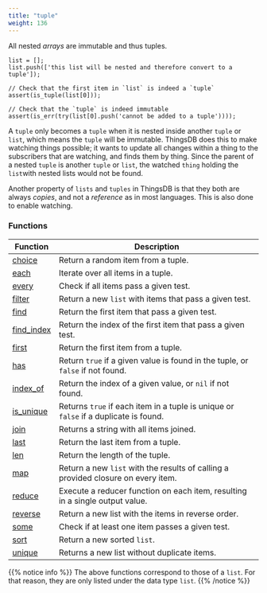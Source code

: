 ```yaml
---
title: "tuple"
weight: 136
---
```


All nested *arrays* are immutable and thus tuples.

```thingsdb,should_pass
list = [];
list.push(['this list will be nested and therefore convert to a tuple']);

// Check that the first item in `list` is indeed a `tuple`
assert(is_tuple(list[0]));

// Check that the `tuple` is indeed immutable
assert(is_err(try(list[0].push('cannot be added to a tuple'))));
```

A `tuple` only becomes a `tuple` when it is nested inside another `tuple` or `list`, which means the `tuple` will be immutable.
ThingsDB does this to make watching things possible; it wants to update all changes within a thing to the subscribers that are watching, and finds them by thing. Since the parent of a nested `tuple` is another `tuple` or `list`, the watched `thing` holding the `list`with nested lists would not be found.

Another property of `lists` and `tuples` in ThingsDB is that they both are always *copies*, and not a *reference* as in most languages. This is also done to enable watching.

### Functions

Function | Description
------ | -----------
[choice](../list/choice) | Return a random item from a tuple.
[each](../list/each) | Iterate over all items in a tuple.
[every](../list/every) | Check if all items pass a given test.
[filter](../list/filter) | Return a new `list` with items that pass a given test.
[find](../list/find) | Return the first item that pass a given test.
[find_index](../list/find_index) | Return the index of the first item that pass a given test.
[first](../list/first) | Return the first item from a tuple.
[has](../list/has) | Return `true` if a given value is found in the tuple, or `false` if not found.
[index_of](../list/index_of) | Return the index of a given value, or `nil` if not found.
[is_unique](../list//is_unique) | Returns `true` if each item in a tuple is unique or `false` if a duplicate is found.
[join](../list/join) | Returns a string with all items joined.
[last](../list/last) | Return the last item from a tuple.
[len](../list/len) | Return the length of the tuple.
[map](../list/map) | Return a new `list` with the results of calling a provided closure on every item.
[reduce](../list/reduce) | Execute a reducer function on each item, resulting in a single output value.
[reverse](../list/reverse) | Return a new list with the items in reverse order.
[some](../list/some) | Check if at least one item passes a given test.
[sort](../list/sort) | Return a new sorted `list`.
[unique](../list/unique) | Returns a new list without duplicate items.

{{% notice info %}}
The above functions correspond to those of a `list`. For that reason, they are only listed under the data type `list`.
{{% /notice %}}
